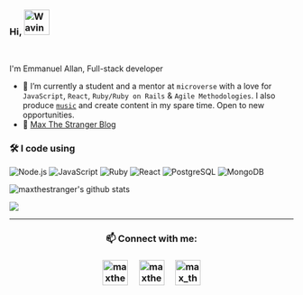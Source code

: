 ### Hi, <img src="https://raw.githubusercontent.com/nixin72/nixin72/master/wave.gif" alt="Waving hand animated gif" height="45" width="45" />

<br />

I'm Emmanuel Allan, Full-stack developer

- 🌱 I’m currently a student and a mentor at `microverse` with a love for `JavaScript`, `React`, `Ruby/Ruby on Rails` & `Agile Methodologies`. I also produce [`music`](https://music.maxthestranger.com/) and create content in my spare time. Open to new opportunities.
- 💬 [Max The Stranger Blog](https://code.maxthestranger.com/)

### 🛠 I code using

<!-- ![Go](https://img.shields.io/badge/-Go-05122A?style=flat&logo=go) -->

![Node.js](https://img.shields.io/badge/-Node.js-05122A?&logo=node.js)
![JavaScript](https://img.shields.io/badge/-JavaScript-05122A?&logo=JavaScript)
![Ruby](https://img.shields.io/badge/-Ruby-05122A?&logo=Ruby)
![React](https://img.shields.io/badge/-React-05122A?&logo=React)
![PostgreSQL](https://img.shields.io/badge/-PostgreSQL-05122A?style=flat&logo=PostgreSQL)
![MongoDB](https://img.shields.io/badge/-MongoDB-05122A?style=flat&logo=MongoDB)

<!-- ![Docker](https://img.shields.io/badge/-Docker-05122A?&logo=Docker) -->
<!-- ![TypeScript](https://img.shields.io/badge/-TypeScript-05122A?&logo=TypeScript) -->

<!-- <hr> -->

![maxthestranger's github stats](https://github-readme-stats.vercel.app/api?username=maxthestranger&show_icons=true&theme=vue-dark)

![](https://komarev.com/ghpvc/?username=maxthestranger&color=152136)

<!--
**maxthestranger/maxthestranger** is a ✨ _special_ ✨ repository because its `README.md` (this file) appears on your GitHub profile.

Here are some ideas to get you started:

- 🔭 I’m currently working on ...
- 🌱 I’m currently learning ...
- 👯 I’m looking to collaborate on ...
- 🤔 I’m looking for help with ...
- 💬 Ask me about ...
- 📫 How to reach me: ...
- 😄 Pronouns: ...
- ⚡ Fun fact: ...
- 📫 [Dreamhunter resume](https://hacknical.com/maxthestranger/resume?locale=zh)
-->
<hr>

<h3 align="center">📫 Connect with me:<h3>

<p align="center">
<a href="https://twitter.com/maxthestranger" target="_blank"><img align="center" src="https://img.icons8.com/cute-clipart/64/000000/twitter.png" alt="maxthestranger" height="45" width="45" /></a> &nbsp;&nbsp;&nbsp;
<a href="https://www.linkedin.com/in/maxthestranger/" target="_blank"><img align="center" src="https://img.icons8.com/cute-clipart/64/000000/linkedin.png" alt="maxthestranger" height="45" width="45" /></a>&nbsp;&nbsp;&nbsp;&nbsp;
<a href="https://instagram.com/max_the_stranger" target="_blank"><img align="center" src="https://img.icons8.com/cute-clipart/64/000000/instagram-new.png" alt="max_the_stranger" height="45" width="45" /></a>
</p>
